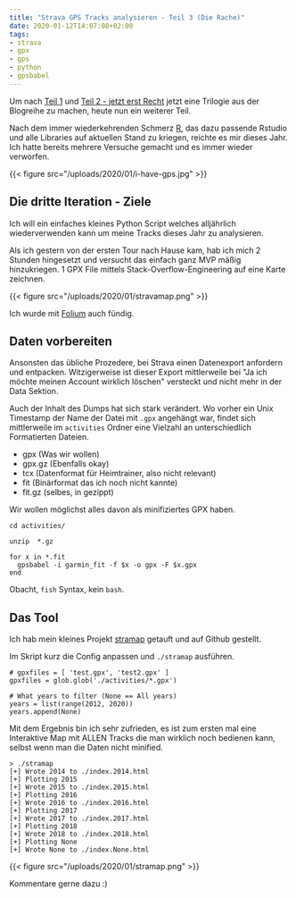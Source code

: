 ```yaml
---
title: "Strava GPS Tracks analysieren - Teil 3 (Die Rache)"
date: 2020-01-12T14:07:08+02:00
tags:
- strava
- gpx
- gps
- python
- gpsbabel
---
```


Um nach [Teil 1](/blog/2017/05/03/strava-gps-tracks-analysieren/) und
[Teil 2 - jetzt erst Recht](blog/2018/05/16/strava-gps-tracks-analysieren-2/)
jetzt eine Trilogie aus der Blogreihe zu machen, heute nun ein weiterer Teil.

Nach dem immer wiederkehrenden Schmerz [R](https://www.r-project.org/), das
dazu passende Rstudio und alle Libraries auf aktuellen Stand zu kriegen,
reichte es mir dieses Jahr. Ich hatte bereits mehrere Versuche gemacht und es
immer wieder verworfen.

{{< figure src="/uploads/2020/01/i-have-gps.jpg" >}}

## Die dritte Iteration - Ziele

Ich will ein einfaches kleines Python Script welches alljährlich
wiederverwenden kann um meine Tracks dieses Jahr zu analysieren.

Als ich gestern von der ersten Tour nach Hause kam, hab ich mich 2 Stunden
hingesetzt und versucht das einfach ganz MVP mäßig hinzukriegen. 1 GPX File
mittels Stack-Overflow-Engineering auf eine Karte zeichnen.

{{< figure src="/uploads/2020/01/stravamap.png" >}}

Ich wurde mit [Folium](https://github.com/python-visualization/folium) auch
fündig.

## Daten vorbereiten

Ansonsten das übliche Prozedere, bei Strava einen Datenexport anfordern und
entpacken. Witzigerweise ist dieser Export mittlerweile bei "Ja ich möchte
meinen Account wirklich löschen" versteckt und nicht mehr in der Data
Sektion.

Auch der Inhalt des Dumps hat sich stark verändert. Wo vorher ein Unix
Timestamp der Name der Datei mit `.gpx` angehängt war, findet sich
mittlerweile im `activities` Ordner eine Vielzahl an unterschiedlich
Formatierten Dateien.

* gpx (Was wir wollen)
* gpx.gz (Ebenfalls okay)
* tcx (Datenformat für Heimtrainer, also nicht relevant)
* fit (Binärformat das ich noch nicht kannte)
* fit.gz (selbes, in gezippt)

Wir wollen möglichst alles davon als minifiziertes GPX haben.

```
cd activities/

unzip  *.gz

for x in *.fit
  gpsbabel -i garmin_fit -f $x -o gpx -F $x.gpx
end
```

Obacht, `fish` Syntax, kein `bash`.

## Das Tool

Ich hab mein kleines Projekt [stramap](https://github.com/noqqe/stramap)
getauft und auf Github gestellt.

Im Skript kurz die Config anpassen und `./stramap` ausführen.

```
# gpxfiles = [ 'test.gpx', 'test2.gpx' ]
gpxfiles = glob.glob('./activities/*.gpx')

# What years to filter (None == All years)
years = list(range(2012, 2020))
years.append(None)
```

Mit dem Ergebnis bin ich sehr zufrieden, es ist zum ersten mal eine
Interaktive Map mit ALLEN Tracks die man wirklich noch bedienen kann, selbst
wenn man die Daten nicht minified.

```
> ./stramap
[+] Wrote 2014 to ./index.2014.html
[+] Plotting 2015
[+] Wrote 2015 to ./index.2015.html
[+] Plotting 2016
[+] Wrote 2016 to ./index.2016.html
[+] Plotting 2017
[+] Wrote 2017 to ./index.2017.html
[+] Plotting 2018
[+] Wrote 2018 to ./index.2018.html
[+] Plotting None
[+] Wrote None to ./index.None.html
```

{{< figure src="/uploads/2020/01/stramap.png" >}}

Kommentare gerne dazu :)
